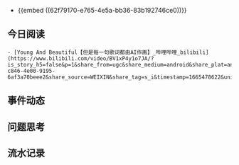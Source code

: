 - {{embed ((62f79170-e765-4e5a-bb36-83b192746ce0))}}
## 今日阅读
	- [Young And Beautiful【但是每一句歌词都由AI作画】_哔哩哔哩_bilibili](https://www.bilibili.com/video/BV1xP4y1o7JA/?is_story_h5=false&p=1&share_from=ugc&share_medium=android&share_plat=android&share_session_id=88d22b77-c846-4e00-9195-6af3a70beee2&share_source=WEIXIN&share_tag=s_i&timestamp=1665478622&unique_k=vmcK7ZC)
## 事件动态
## 问题思考
## 流水记录